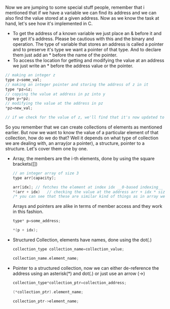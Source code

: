 Now we are jumping to some special stuff people, remember that i mentioned that if we have a variable we can find its address and we can also find the value stored at a given address. Now as we know the task at hand, let's see how it's implemented in C.

- To get the address of a known variable we just place an \& before it and we get it's address. Please be cautious with this and the binary and operation. The type of variable that stores an address is called a pointer and to preserve it's type we want a pointer of that type. And to declare them just add an \* before the name of the pointer.
- To access the location for getting and modifying the value at an address we just write an \* before the address value or the pointer.
```c
// making an integer z
type z=some_val;
// making an integer pointer and storing the address of z in it
type *pz=&z;
// copying the value at address in pz into y
type y=*pz;
// modifying the value at the address in pz
*pz=new_val;

// if we check for the value of z, we'll find that it's now updated to new_val
```

So you remember that we can create collections of elements as mentioned earlier. But now we want to know the value of a particular element of that collection, how do we do that? Well it depends on what type of collection we are dealing with, an array(or a pointer), a structure, pointer to a structure. Let's cover them one by one.
- Array, the members are the i-th elements, done by using the square brackets(\[\])
	```c
	// an integer array of size 3
	type arr[capacity];
	
	arr[idx]; // fetches the element at index idx __0-based indexing__
	*(arr + idx)   // checking the value at the address arr + idx * sizeof_type_to_which_arr_points_in_bytes
	/* you can see that these are similar kind of things as in array we have continuous block of memory with divisions of same size that is required by each element */
	```
	Arrays and pointers are alike in terms of member access and they work in this fashion.
	```c
	type* p=some_address;

	*(p + idx);
	```
- Structured Collection, elements have names, done using the dot(\.)
	```c
	collection_type collection_name=collection_value;
	
	collection_name.element_name;
	```
- Pointer to a structured collection, now we can either de-reference the address using an asterisk(\*) and dot(\.) or just use an arrow (\-\>)
	```c
	collection_type*collection_ptr=collection_address;
	
	(*collection_ptr).element_name;

	collection_ptr->element_name;
	```